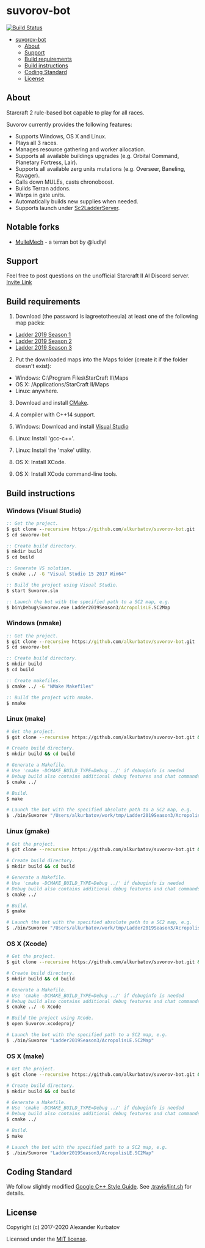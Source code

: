 # suvorov-bot

[![Build Status](https://travis-ci.org/alkurbatov/suvorov-bot.svg?branch=master)](https://travis-ci.org/alkurbatov/suvorov-bot)

- [suvorov-bot](#suvorov-bot)
    - [About](#about)
    - [Support](#support)
    - [Build requirements](#build-requirements)
    - [Build instructions](#build-instructions)
    - [Coding Standard](#coding-standard)
    - [License](#license)

## About
Starcraft 2 rule-based bot capable to play for all races.

Suvorov currently provides the following features:
* Supports Windows, OS X and Linux.
* Plays all 3 races.
* Manages resource gathering and worker allocation.
* Supports all available buildings upgrades (e.g. Orbital Command, Planetary Fortress, Lair).
* Supports all available zerg units mutations (e.g. Overseer, Baneling, Ravager).
* Calls down MULEs, casts chronoboost.
* Builds Terran addons.
* Warps in gate units.
* Automatically builds new supplies when needed.
* Supports launch under [Sc2LadderServer](https://github.com/Cryptyc/Sc2LadderServer).

## Notable forks
* [MulleMech](https://github.com/ludlyl/MulleMech) - a terran bot by @ludlyl

## Support
Feel free to post questions on the unofficial Starcraft II AI Discord server. [Invite Link](https://discordapp.com/invite/Emm5Ztz)

## Build requirements
1. Download (the password is iagreetotheeula) at least one of the following map packs:
  * [Ladder 2019 Season 1](http://blzdistsc2-a.akamaihd.net/MapPacks/Ladder2019Season1.zip)
  * [Ladder 2019 Season 2](http://blzdistsc2-a.akamaihd.net/MapPacks/Ladder2019Season2.zip)
  * [Ladder 2019 Season 3](http://blzdistsc2-a.akamaihd.net/MapPacks/Ladder2019Season3.zip)

2. Put the downloaded maps into the Maps folder (create it if the folder doesn't exist):
  * Windows: C:\Program Files\StarCraft II\Maps
  * OS X: /Applications/StarCraft II/Maps
  * Linux: anywhere.

3. Download and install [CMake](https://cmake.org/download/).

4. A compiler with C++14 support.

5. Windows: Download and install [Visual Studio](https://www.visualstudio.com/downloads/)

6. Linux: Install 'gcc-c++'.

7. Linux: Install the 'make' utility.

8. OS X: Install XCode.

9. OS X: Install XCode command-line tools.

## Build instructions

### Windows (Visual Studio)
```bat
:: Get the project.
$ git clone --recursive https://github.com/alkurbatov/suvorov-bot.git
$ cd suvorov-bot

:: Create build directory.
$ mkdir build
$ cd build

:: Generate VS solution.
$ cmake ../ -G "Visual Studio 15 2017 Win64"

:: Build the project using Visual Studio.
$ start Suvorov.sln

:: Launch the bot with the specified path to a SC2 map, e.g.
$ bin\Debug\Suvorov.exe Ladder2019Season3/AcropolisLE.SC2Map
```

### Windows (nmake)
```bat
:: Get the project.
$ git clone --recursive https://github.com/alkurbatov/suvorov-bot.git
$ cd suvorov-bot

:: Create build directory.
$ mkdir build
$ cd build

:: Create makefiles.
$ cmake ../ -G "NMake Makefiles"

:: Build the project with nmake.
$ nmake
```

### Linux (make)
```bash
# Get the project.
$ git clone --recursive https://github.com/alkurbatov/suvorov-bot.git && cd suvorov-bot

# Create build directory.
$ mkdir build && cd build

# Generate a Makefile.
# Use 'cmake -DCMAKE_BUILD_TYPE=Debug ../' if debuginfo is needed
# Debug build also contains additional debug features and chat commands support.
$ cmake ../

# Build.
$ make

# Launch the bot with the specified absolute path to a SC2 map, e.g.
$ ./bin/Suvorov "/Users/alkurbatov/work/tmp/Ladder2019Season3/AcropolisLE.SC2Map"
```

### Linux (gmake)
```bash
# Get the project.
$ git clone --recursive https://github.com/alkurbatov/suvorov-bot.git && cd suvorov-bot

# Create build directory.
$ mkdir build && cd build

# Generate a Makefile.
# Use 'cmake -DCMAKE_BUILD_TYPE=Debug ../' if debuginfo is needed
# Debug build also contains additional debug features and chat commands support.
$ cmake ../

# Build.
$ gmake

# Launch the bot with the specified absolute path to a SC2 map, e.g.
$ ./bin/Suvorov "/Users/alkurbatov/work/tmp/Ladder2019Season3/AcropolisLE.SC2Map"
```

### OS X (Xcode)
```bash
# Get the project.
$ git clone --recursive https://github.com/alkurbatov/suvorov-bot.git && cd suvorov-bot

# Create build directory.
$ mkdir build && cd build

# Generate a Makefile.
# Use 'cmake -DCMAKE_BUILD_TYPE=Debug ../' if debuginfo is needed
# Debug build also contains additional debug features and chat commands support.
$ cmake ../ -G Xcode

# Build the project using Xcode.
$ open Suvorov.xcodeproj/

# Launch the bot with the specified path to a SC2 map, e.g.
$ ./bin/Suvorov "Ladder2019Season3/AcropolisLE.SC2Map"
```

### OS X (make)
```bash
# Get the project.
$ git clone --recursive https://github.com/alkurbatov/suvorov-bot.git && cd suvorov-bot

# Create build directory.
$ mkdir build && cd build

# Generate a Makefile.
# Use 'cmake -DCMAKE_BUILD_TYPE=Debug ../' if debuginfo is needed
# Debug build also contains additional debug features and chat commands support.
$ cmake ../

# Build.
$ make

# Launch the bot with the specified path to a SC2 map, e.g.
$ ./bin/Suvorov "Ladder2019Season3/AcropolisLE.SC2Map"
```

## Coding Standard
We follow slightly modified [Google C++ Style Guide](https://google.github.io/styleguide/cppguide.html).
See [.travis/lint.sh](.travis/lint.sh) for details.

## License
Copyright (c) 2017-2020 Alexander Kurbatov

Licensed under the [MIT license](LICENSE).
